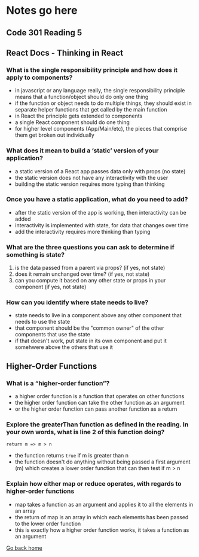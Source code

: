 # Notes go here

## Code 301 Reading 5

## React Docs - Thinking in React

### What is the single responsibility principle and how does it apply to components?

- in javascript or any language really, the single responsibility principle means that a  function/object should do only one thing
- if the function or object needs to do multiple things, they should exist in separate helper functions that get called by the main function
- in React the principle gets extended to components
- a single React component should do one thing
- for higher level components (App/Main/etc), the pieces that comprise them get broken out individually

### What does it mean to build a ‘static’ version of your application?

- a static version of a React app passes data only with props (no state)
- the static version does not have any interactivity with the user
- building the static version requires more typing than thinking

### Once you have a static application, what do you need to add?

- after the static version of the app is working, then interactivity can be added
- interactivity is implemented with state, for data that changes over time
- add the interactivity requires more thinking than typing

### What are the three questions you can ask to determine if something is state?

1. is the data passed from a parent via props? (if yes, not state)
2. does it remain unchanged over time? (if yes, not state)
3. can you compute it based on any other state or props in your component (if yes, not state)

### How can you identify where state needs to live?

- state needs to live in a component above any other component that needs to use the state
- that component should be the "common owner" of the other components that use the state
- if that doesn't work, put state in its own component and put it somehwere above the others that use it

## Higher-Order Functions

### What is a “higher-order function”?

- a higher order function is a function that operates on other functions
- the higher order function can take the other function as an argument
- or the higher order function can pass another function as a return

### Explore the greaterThan function as defined in the reading. In your own words, what is line 2 of this function doing?

`return m => m > n`

- the function returns `true` if m is greater than n
- the function doesn't do anything without being passed a first argument (m) which creates a lower order function that can then test if m > n

### Explain how either map or reduce operates, with regards to higher-order functions

- map takes a function as an argument and applies it to all the elements in an array
- the return of map is an array in which each elements has been passed to the lower order function
- this is exactly how a higher order function works, it takes a function as an argument

[Go back home](/reading-notes/)
